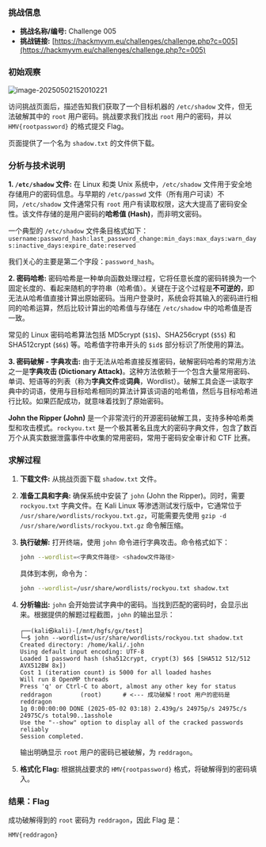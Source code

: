 ### 挑战信息

*   **挑战名称/编号:** Challenge 005
*   **挑战链接:** [https://hackmyvm.eu/challenges/challenge.php?c=005](https://hackmyvm.eu/challenges/challenge.php?c=005)

### 初始观察

![image-20250502152010221](https://7r1umphk.github.io/image/20250502152010304.png)

访问挑战页面后，描述告知我们获取了一个目标机器的 `/etc/shadow` 文件，但无法破解其中的 `root` 用户密码。挑战要求我们找出 `root` 用户的密码，并以 `HMV{rootpassword}` 的格式提交 Flag。

页面提供了一个名为 `shadow.txt` 的文件供下载。

### 分析与技术说明

**1. `/etc/shadow` 文件:**
在 Linux 和类 Unix 系统中，`/etc/shadow` 文件用于安全地存储用户的密码信息。与早期的 `/etc/passwd` 文件（所有用户可读）不同，`/etc/shadow` 文件通常只有 `root` 用户有读取权限，这大大提高了密码安全性。该文件存储的是用户密码的**哈希值 (Hash)**，而非明文密码。

一个典型的 `/etc/shadow` 文件条目格式如下：
`username:password_hash:last_password_change:min_days:max_days:warn_days:inactive_days:expire_date:reserved`

我们关心的主要是第二个字段：`password_hash`。

**2. 密码哈希:**
密码哈希是一种单向函数处理过程，它将任意长度的密码转换为一个固定长度的、看起来随机的字符串（哈希值）。关键在于这个过程是**不可逆的**，即无法从哈希值直接计算出原始密码。当用户登录时，系统会将其输入的密码进行相同的哈希运算，然后比较计算出的哈希值与存储在 `/etc/shadow` 中的哈希值是否一致。

常见的 Linux 密码哈希算法包括 MD5crypt (`$1$`)、SHA256crypt (`$5$`) 和 SHA512crypt (`$6$`) 等。哈希值字符串开头的 `$id$` 部分标识了所使用的算法。

**3. 密码破解 - 字典攻击:**
由于无法从哈希直接反推密码，破解密码哈希的常用方法之一是**字典攻击 (Dictionary Attack)**。这种方法依赖于一个包含大量常用密码、单词、短语等的列表（称为**字典文件**或**词典**，Wordlist）。破解工具会逐一读取字典中的词语，使用与目标哈希相同的算法计算该词语的哈希值，然后与目标哈希进行比较。如果匹配成功，就意味着找到了原始密码。

**John the Ripper (John)** 是一个非常流行的开源密码破解工具，支持多种哈希类型和攻击模式。`rockyou.txt` 是一个极其著名且庞大的密码字典文件，包含了数百万个从真实数据泄露事件中收集的常用密码，常用于密码安全审计和 CTF 比赛。

### 求解过程

1.  **下载文件:** 从挑战页面下载 `shadow.txt` 文件。
2.  **准备工具和字典:** 确保系统中安装了 `john` (John the Ripper)。同时，需要 `rockyou.txt` 字典文件。在 Kali Linux 等渗透测试发行版中，它通常位于 `/usr/share/wordlists/rockyou.txt.gz`，可能需要先使用 `gzip -d /usr/share/wordlists/rockyou.txt.gz` 命令解压缩。
3.  **执行破解:** 打开终端，使用 `john` 命令进行字典攻击。命令格式如下：
    ```bash
    john --wordlist=<字典文件路径> <shadow文件路径>
    ```
    具体到本例，命令为：
    ```bash
    john --wordlist=/usr/share/wordlists/rockyou.txt shadow.txt
    ```

4.  **分析输出:** `john` 会开始尝试字典中的密码。当找到匹配的密码时，会显示出来。根据提供的解题过程截图，`john` 的输出显示：

    ```
    ┌──(kali㉿kali)-[/mnt/hgfs/gx/test]
    └─$ john --wordlist=/usr/share/wordlists/rockyou.txt shadow.txt
    Created directory: /home/kali/.john
    Using default input encoding: UTF-8
    Loaded 1 password hash (sha512crypt, crypt(3) $6$ [SHA512 512/512 AVX512BW 8x]) 
    Cost 1 (iteration count) is 5000 for all loaded hashes
    Will run 8 OpenMP threads
    Press 'q' or Ctrl-C to abort, almost any other key for status
    reddragon        (root)      # <--- 成功破解！root 用户的密码是 reddragon
    1g 0:00:00:00 DONE (2025-05-02 03:18) 2.439g/s 24975p/s 24975c/s 24975C/s total90..1asshole
    Use the "--show" option to display all of the cracked passwords reliably
    Session completed.
    ```
    输出明确显示 `root` 用户的密码已被破解，为 `reddragon`。

5.  **格式化 Flag:** 根据挑战要求的 `HMV{rootpassword}` 格式，将破解得到的密码填入。

### 结果：Flag

成功破解得到的 `root` 密码为 `reddragon`，因此 Flag 是：

```
HMV{reddragon}
```
